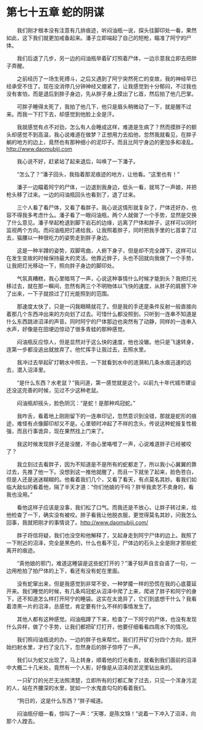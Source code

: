 # 第七十五章 蛇的阴谋


　　我们刚才根本没有注意有几排痕迹，听闷油瓶一说，探头往脚印处一看，果然如此，这下我们就更加戒备起来。潘子立即端起了自己的短枪，瞄准了阿宁的尸体。

　　我们后退了几步，另一边的闷油瓶举着矿灯照着尸体，一边示意我立即去把胖子弄醒。

　　之前经历了一场生死搏斗，之后又遇到了阿宁突然死亡的变故，我的神经早已经承受不住了。现在没消停几分钟神经又绷紧了，让我感觉到十分郁闷，不过我也没有害怕，而是退后到胖子身边，先从胖子身上摸出了匕首，然后拍了他几巴掌。

　　可胖子睡得太死了，我拍了他几下，他只是眉头稍微动了一下，就是醒不过来。而我一下打下去，却感觉到他脸上全是汗。

　　我就感觉有点不对劲，怎么有人会睡成这样，难道是生病了？然而摸胖子的额头却感觉不到高温，我心说难道在做梦？正想用力去掐他，忽然我就看见，在胖子躺的地方的边上，竟然也有那种细小的泥印子。而且比阿宁身边的更加多和凌乱。http://www.daomubiji.com

　　我心说不好，赶紧站了起来退后，叫唤了一下潘子。

　　“怎么了？”潘子回头，我指着那泥痕迹的地方，让他看。“这里也有！”

　　潘子一边瞄着阿宁的尸体，一边退到我身边，低头一看，就骂了一声娘，并把枪头移了过来。一边的闷油瓶回头也看到了，退了过来。

　　三个人看了看尸体，又看了看胖子。我心说这情形就复杂了，尸体还好办，也容不得我多考虑什么。潘子看了一眼闷油瓶，两个人就做了一个手势，显然是交换了什么意见。潘子举起枪退到脚下岩石的边缘，远离了尸体和胖子，这样可以同时监视两个方向。而闷油瓶把灯递给我，让我照着胖子，同时把我手里的匕首拿了过去，猫腰以一种很吃力的姿势走到胖子身边。

　　这是一种半蹲的姿势，双脚弯曲，人俯下身子，但是却不完全蹲下，这样可以在发生变故的时候保持最大的灵活。他靠近胖子，头也不回就向我做了一个手势，让我把灯光移动一下，照向胖子身边的脚印处。

　　气氛真糟糕，我心里暗骂了一声，心说这种事情什么时候才能到头？我把灯光移过去，就在那一瞬间，忽然有两三个不明物体以飞快的速度，从胖子的肩膀下冲了出来，一下子就掠过了灯光能照到的范围。

　　那速度太快了，只是一闪我眼睛就花了。但是我的手还是条件反射一般直接向着那几个东西冲出来的方向划了过去。可惜什么都没照到，只听到一连串不知道是什么东西跳进沼泽的声音。同时阿宁的尸体那边也突然有了动静，同样的一连串入水声，好像是在田埂边惊动了很多青蛙的那种感觉。

　　闷油瓶反应惊人，但是显然对于这么快的速度，他也没辙。他只是飞速转身，连第一步都没追出就放弃了。他忙挥手让我过去，去照水里。

　　我冲过去举起矿灯朝水中照去，一下就看到水中的涟漪和几条水痕迅速的远去，潜入沼泽里。

　　“是什么东西？水老鼠？”我问道，第一感觉就是这个。以前九十年代城市建设还没这完善的时候，见过不少这种老鼠。

　　闷油瓶却摇头，脸色阴沉：“是蛇！是那种鸡冠蛇。”

　　我咋舌，看着地上刚刚留下的一连串印记，忽然意识到没错，那就是蛇形的痕迹，难怪有点像脚印却又不是。心里顿时冲起了不祥的念头，传说这种蛇报复性极强，而且行事诡异，现在果然找上门来了。

　　我这时候发现胖子还是没醒，不由心里咯噔了一声，心说难道胖子已经被咬了？

　　我立刻过去看胖子，因为不知道是不是所有的蛇都走了，所以我小心翼翼的靠过去，先推了他一下。没想到这一推他就醒了，而且一下就坐了起来，脸色苍白，但是人还是迷迷糊糊的。他看着我们几个，又看了看天，有点莫名其妙。看我们如临大敌似的看着他，隔了半天才道：“你们他娘的干吗？胖爷我卖艺不卖身的，看我也没用。”

　　看他这样子应该是没事，我们松了口气。而我还是不放心，让胖子转过来，给他检查了一下，确实没有被咬。胖子看我让他脱衣服，更觉得莫名其妙，问我怎么回事，我就把刚才的事情说了。http://www.daomubiji.com/

　　胖子将信将疑，我们也没空和他解释了，又起身走到阿宁尸体的边上。我照了一下附近的沼泽，完全是黑色的，什么也看不见，尸体边的石头上全是刚才那些蛇离开的痕迹。

　　“真他娘的邪门，难道这睡袋是这些蛇打开的？”潘子轻声自言自语了一句，一边用枪拍了拍尸体的上下，看还有没有蛇在里面。

　　没有蛇窜出来，但是我感觉到非常不安，一种梦魇一样的恐慌在我的心底蔓延开来。我们睡觉的时候，有几条鸡冠蛇从沼泽中爬了上来，爬进了胖子和阿宁的身下，还不知道怎么样打开阿宁的睡袋。这实在太诡异了，它们到底想干什么？我看着漆黑一片的沼泽，总感觉，肯定要有什么不祥的事情发生了。

　　其他人都有这种感觉。闷油瓶蹲了下来，检查了一下阿宁的尸体，也没有发现什么异样，做了个手势，让我们都把矿灯打开，他要仔细看看四周水下的情况。

　　我们照闷油瓶说的办，一边的胖子也来帮忙。我们打开矿灯分四个方向，就开始扫射水里，才扫了没几下，忽然身后的胖子惊呼了一声。

　　我们以为蛇又出现了，马上转身，顺着他的灯光看去，就看到我们面前的沼泽中大概二十几米处，竟然有一个人影，好像是从沼泽的淤泥里钻出来的。

　　一只矿灯的光芒无法照清楚，立即所有的灯都汇聚了过去，只见一个浑身污泥的人，站在齐腰深的水里，犹如一个水鬼直勾勾的看着我们。

　　“狗日的，这是什么东西？”胖子喊道。

　　闷油瓶仔细一看，惊叫了一声：“天哪，是陈文锦！”说着一下冲入了沼泽，向那个人蹚去。

